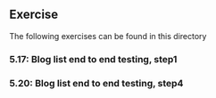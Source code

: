 ## Exercise

The following exercises can be found in this directory

### 5.17: Blog list end to end testing, step1

### 5.20: Blog list end to end testing, step4